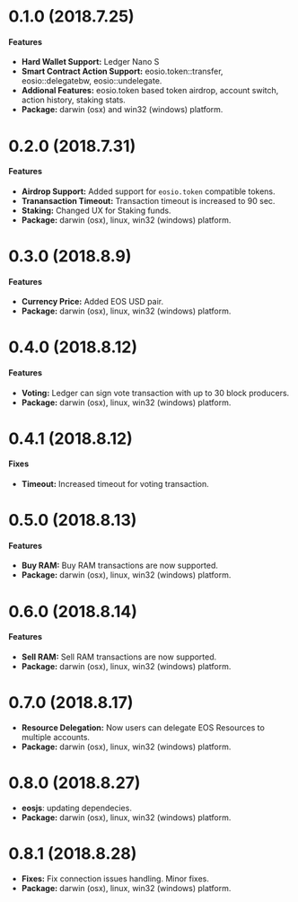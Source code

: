 # 0.1.0 (2018.7.25)

#### Features

- **Hard Wallet Support:** Ledger Nano S
- **Smart Contract Action Support:** eosio.token::transfer, eosio::delegatebw, eosio::undelegate.
- **Addional Features:** eosio.token based token airdrop, account switch, action history, staking stats.
- **Package:** darwin (osx) and win32 (windows) platform.

# 0.2.0 (2018.7.31)

#### Features

- **Airdrop Support:** Added support for `eosio.token` compatible tokens.
- **Tranansaction Timeout:** Transaction timeout is increased to 90 sec.
- **Staking:** Changed UX for Staking funds.
- **Package:** darwin (osx), linux, win32 (windows) platform.

# 0.3.0 (2018.8.9)

#### Features

- **Currency Price:** Added EOS USD pair.
- **Package:** darwin (osx), linux, win32 (windows) platform.

# 0.4.0 (2018.8.12)

#### Features

- **Voting:** Ledger can sign vote transaction with up to 30 block producers.
- **Package:** darwin (osx), linux, win32 (windows) platform.

# 0.4.1 (2018.8.12)

#### Fixes

- **Timeout:** Increased timeout for voting transaction.

# 0.5.0 (2018.8.13)

#### Features

- **Buy RAM:** Buy RAM transactions are now supported.
- **Package:** darwin (osx), linux, win32 (windows) platform.

# 0.6.0 (2018.8.14)

#### Features

- **Sell RAM:** Sell RAM transactions are now supported.
- **Package:** darwin (osx), linux, win32 (windows) platform.

# 0.7.0 (2018.8.17)

- **Resource Delegation:** Now users can delegate EOS Resources to multiple accounts.
- **Package:** darwin (osx), linux, win32 (windows) platform.

# 0.8.0 (2018.8.27)

- **eosjs**: updating dependecies.
- **Package:** darwin (osx), linux, win32 (windows) platform.

# 0.8.1 (2018.8.28)

- **Fixes:** Fix connection issues handling. Minor fixes.
- **Package:** darwin (osx), linux, win32 (windows) platform.